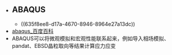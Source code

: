 - ## ABAQUS
	- ((635f8ee8-d17a-4670-8946-8964e27a13dc))
- [abaqus_百度百科](https://baike.baidu.com/item/abaqus/7441344?fr=aladdin)
- ABAQUS可以将微观模拟和宏观性能联系起来，例如导入相场模拟、pandat、EBSD晶粒取向等结果计算应力应变
